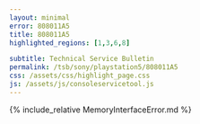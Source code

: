```yaml
---
layout: minimal
error: 808011A5
title: 808011A5
highlighted_regions: [1,3,6,8]

subtitle: Technical Service Bulletin
permalink: /tsb/sony/playstation5/808011A5
css: /assets/css/highlight_page.css
js: /assets/js/consoleservicetool.js
---
```


{% include_relative MemoryInterfaceError.md %}
